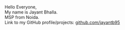 Hello Everyone,</br>
My name is Jayant Bhalla.</br>
MSP from Noida.</br>
Link to my GitHub profile/projects: <a href = "https://github.com/jayantb95">github.com/jayantb95</a>